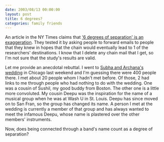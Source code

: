 ```yaml
---
date: 2003/08/13 00:00:00
layout: post
title: 6 degrees?
categories: family friends
---
```


An article in the NY Times claims that ['6 degrees of separation' is an exaggeration](http://www.nytimes.com/2003/08/12/science/12MAIL.html). They tested it by asking people to forward emails to people that they knew in hopes that the chain would eventually lead to 1 of the researchers' destinations. I know that I delete any chain mail that I get, so I'm not sure that the study's results are valid. 

Let me provide an anecdotal rebuttal. I went to [Subha and Archana's wedding](http://www.archana-subhasis.us/) in Chicago last weekend and I'm guessing there were 400 people there. I met about 20 people whom I hadn't met before. Of those, 2 had links to me through people who had nothing to do with the wedding. One was a cousin of Sushil, my good buddy from Boston. The other one is a little more convoluted. My cousin Deepu was the inspiration for the name of a musical group when he was at Wash U in St. Louis. Deepu has since moved on to San Fran, so the group has changed its name. A person I met at the wedding is currently a member of that group and has always wanted to meet the infamous Deepu, whose name is plastered over the other members' instruments.

Now, does being connected through a band's name count as a degree of separation?
